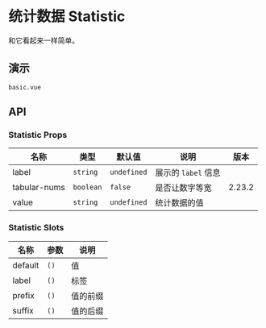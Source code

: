 # 统计数据 Statistic

和它看起来一样简单。

## 演示

```demo
basic.vue
```

## API

### Statistic Props

| 名称         | 类型      | 默认值      | 说明                | 版本   |
| ------------ | --------- | ----------- | ------------------- | ------ |
| label        | `string`  | `undefined` | 展示的 `label` 信息 |        |
| tabular-nums | `boolean` | `false`     | 是否让数字等宽      | 2.23.2 |
| value        | `string`  | `undefined` | 统计数据的值        |        |

### Statistic Slots

| 名称    | 参数 | 说明     |
| ------- | ---- | -------- |
| default | `()` | 值       |
| label   | `()` | 标签     |
| prefix  | `()` | 值的前缀 |
| suffix  | `()` | 值的后缀 |
